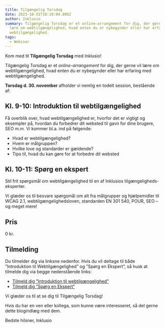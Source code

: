 ```yaml
---
title: Tilgængelig Torsdag
date: 2023-10-31T18:18:04.896Z
author: Inklusio
summary: Tilgængelig Torsdag er et online-arrangement for dig, der gerne vil
  lære om webtilgængelighed, hvad enten du er nybegynder eller har erfaring med
  webtilgængelighed.
tags:
  - Webinar
---
```

Kom med til **Tilgængelig Torsdag** med Inklusio!

Tilgængelig Torsdag er et *online-arrangement* for dig, der gerne vil lære om webtilgængelighed, hvad enten du er nybegynder eller har erfaring med webtilgængelighed. 

**Torsdag d. 30. november** afholder vi nemlig en todelt session, bestående af:

## Kl. 9-10: **Introduktion til webtilgængelighed**

Få overblik over, hvad webtilgængelighed er, hvorfor det er vigtigt og eksempler på, hvordan du forbedrer dit websted til gavn for dine brugere, SEO m.m. Vi kommer bl.a. ind på følgende: 

* Hvad er webtilgængelighed?
* Hvem er målgruppen?
* Hvilke love og standarder er gældende? 
* Tips til, hvad du kan gøre for at forbedre dit websted

## Kl. 10-11: **Spørg en ekspert**

Stil frit spørgsmål om webtilgængelighed til en af Inklusios tilgængeligheds-eksperter.

Vi glæder os til besvare spørgsmål om alt fra målgrupper og hjælpemidler til WCAG 2.1, webtilgængelighedsloven, standarden EN 301 540, POUR, SEO – og meget mere! 

## **Pris**

0 kr.

## **Tilmelding**

Du tilmelder dig via linksne nedenfor. Hvis du vil deltage til både ”Introduktion til Webtilgængelighed” og ”Spørg en Ekspert”, så husk at tilmelde dig via begge nedenstående links:

* [Tilmeld dig ”Introduktion til webtilgængelighed”](https://us02web.zoom.us/webinar/register/WN_yfIft2xbSwuwWKnV6fWoKw)
* [Tilmeld dig ”Spørg en Ekspert”](https://us02web.zoom.us/webinar/register/WN_0z9ytg6iS3SrG69JeUSGug)

Vi glæder os til at se dig til Tilgængelig Torsdag! 

Hvis du har en ven eller kollega, som kunne være interesseret, så del gerne dette blogindlæg med dem.

Bedste hilsner, Inklusio